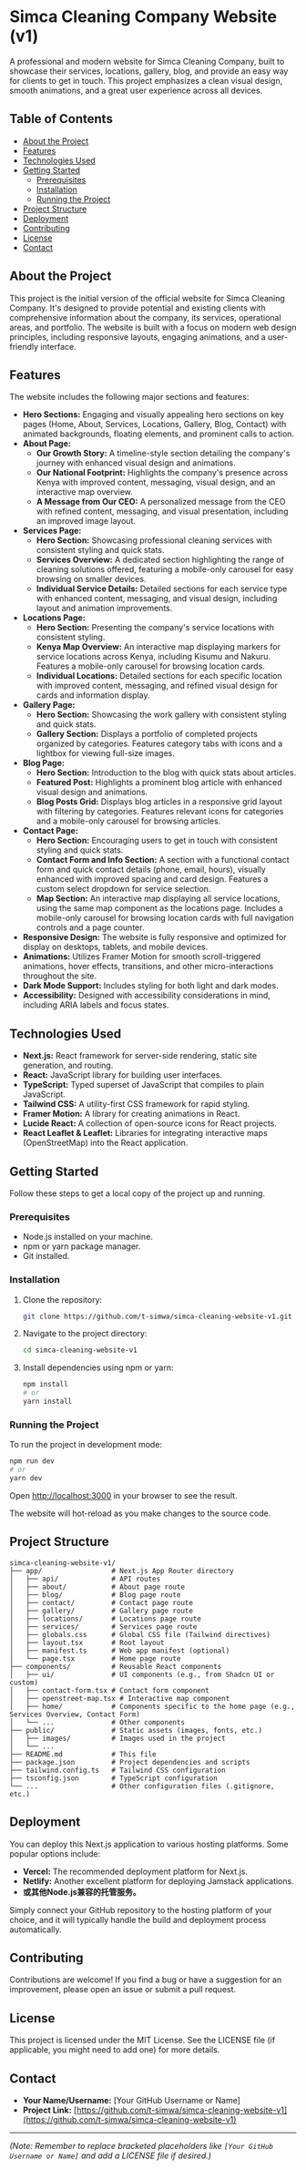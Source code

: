 # Simca Cleaning Company Website (v1)

A professional and modern website for Simca Cleaning Company, built to showcase their services, locations, gallery, blog, and provide an easy way for clients to get in touch. This project emphasizes a clean visual design, smooth animations, and a great user experience across all devices.

## Table of Contents

- [About the Project](#about-the-project)
- [Features](#features)
- [Technologies Used](#technologies-used)
- [Getting Started](#getting-started)
  - [Prerequisites](#prerequisites)
  - [Installation](#installation)
  - [Running the Project](#running-the-project)
- [Project Structure](#project-structure)
- [Deployment](#deployment)
- [Contributing](#contributing)
- [License](#license)
- [Contact](#contact)

## About the Project

This project is the initial version of the official website for Simca Cleaning Company. It's designed to provide potential and existing clients with comprehensive information about the company, its services, operational areas, and portfolio. The website is built with a focus on modern web design principles, including responsive layouts, engaging animations, and a user-friendly interface.

## Features

The website includes the following major sections and features:

*   **Hero Sections:** Engaging and visually appealing hero sections on key pages (Home, About, Services, Locations, Gallery, Blog, Contact) with animated backgrounds, floating elements, and prominent calls to action.
*   **About Page:**
    *   **Our Growth Story:** A timeline-style section detailing the company's journey with enhanced visual design and animations.
    *   **Our National Footprint:** Highlights the company's presence across Kenya with improved content, messaging, visual design, and an interactive map overview.
    *   **A Message from Our CEO:** A personalized message from the CEO with refined content, messaging, and visual presentation, including an improved image layout.
*   **Services Page:**
    *   **Hero Section:** Showcasing professional cleaning services with consistent styling and quick stats.
    *   **Services Overview:** A dedicated section highlighting the range of cleaning solutions offered, featuring a mobile-only carousel for easy browsing on smaller devices.
    *   **Individual Service Details:** Detailed sections for each service type with enhanced content, messaging, and visual design, including layout and animation improvements.
*   **Locations Page:**
    *   **Hero Section:** Presenting the company's service locations with consistent styling.
    *   **Kenya Map Overview:** An interactive map displaying markers for service locations across Kenya, including Kisumu and Nakuru. Features a mobile-only carousel for browsing location cards.
    *   **Individual Locations:** Detailed sections for each specific location with improved content, messaging, and refined visual design for cards and information display.
*   **Gallery Page:**
    *   **Hero Section:** Showcasing the work gallery with consistent styling and quick stats.
    *   **Gallery Section:** Displays a portfolio of completed projects organized by categories. Features category tabs with icons and a lightbox for viewing full-size images.
*   **Blog Page:**
    *   **Hero Section:** Introduction to the blog with quick stats about articles.
    *   **Featured Post:** Highlights a prominent blog article with enhanced visual design and animations.
    *   **Blog Posts Grid:** Displays blog articles in a responsive grid layout with filtering by categories. Features relevant icons for categories and a mobile-only carousel for browsing articles.
*   **Contact Page:**
    *   **Hero Section:** Encouraging users to get in touch with consistent styling and quick stats.
    *   **Contact Form and Info Section:** A section with a functional contact form and quick contact details (phone, email, hours), visually enhanced with improved spacing and card design. Features a custom select dropdown for service selection.
    *   **Map Section:** An interactive map displaying all service locations, using the same map component as the locations page. Includes a mobile-only carousel for browsing location cards with full navigation controls and a page counter.
*   **Responsive Design:** The website is fully responsive and optimized for display on desktops, tablets, and mobile devices.
*   **Animations:** Utilizes Framer Motion for smooth scroll-triggered animations, hover effects, transitions, and other micro-interactions throughout the site.
*   **Dark Mode Support:** Includes styling for both light and dark modes.
*   **Accessibility:** Designed with accessibility considerations in mind, including ARIA labels and focus states.

## Technologies Used

*   **Next.js:** React framework for server-side rendering, static site generation, and routing.
*   **React:** JavaScript library for building user interfaces.
*   **TypeScript:** Typed superset of JavaScript that compiles to plain JavaScript.
*   **Tailwind CSS:** A utility-first CSS framework for rapid styling.
*   **Framer Motion:** A library for creating animations in React.
*   **Lucide React:** A collection of open-source icons for React projects.
*   **React Leaflet & Leaflet:** Libraries for integrating interactive maps (OpenStreetMap) into the React application.

## Getting Started

Follow these steps to get a local copy of the project up and running.

### Prerequisites

*   Node.js installed on your machine.
*   npm or yarn package manager.
*   Git installed.

### Installation

1.  Clone the repository:
    ```bash
    git clone https://github.com/t-simwa/simca-cleaning-website-v1.git
    ```
2.  Navigate to the project directory:
    ```bash
    cd simca-cleaning-website-v1
    ```
3.  Install dependencies using npm or yarn:
    ```bash
    npm install
    # or
    yarn install
    ```

### Running the Project

To run the project in development mode:

```bash
npm run dev
# or
yarn dev
```

Open [http://localhost:3000](http://localhost:3000) in your browser to see the result.

The website will hot-reload as you make changes to the source code.

## Project Structure

```
simca-cleaning-website-v1/
├── app/                 # Next.js App Router directory
│   ├── api/             # API routes
│   ├── about/           # About page route
│   ├── blog/            # Blog page route
│   ├── contact/         # Contact page route
│   ├── gallery/         # Gallery page route
│   ├── locations/       # Locations page route
│   ├── services/        # Services page route
│   ├── globals.css      # Global CSS file (Tailwind directives)
│   ├── layout.tsx       # Root layout
│   ├── manifest.ts      # Web app manifest (optional)
│   └── page.tsx         # Home page route
├── components/          # Reusable React components
│   ├── ui/              # UI components (e.g., from Shadcn UI or custom)
│   ├── contact-form.tsx # Contact form component
│   ├── openstreet-map.tsx # Interactive map component
│   ├── home/            # Components specific to the home page (e.g., Services Overview, Contact Form)
│   └── ...              # Other components
├── public/              # Static assets (images, fonts, etc.)
│   ├── images/          # Images used in the project
│   └── ...
├── README.md            # This file
├── package.json         # Project dependencies and scripts
├── tailwind.config.ts   # Tailwind CSS configuration
├── tsconfig.json        # TypeScript configuration
└── ...                  # Other configuration files (.gitignore, etc.)
```

## Deployment

You can deploy this Next.js application to various hosting platforms. Some popular options include:

*   **Vercel:** The recommended deployment platform for Next.js.
*   **Netlify:** Another excellent platform for deploying Jamstack applications.
*   **或其他Node.js兼容的托管服务。**

Simply connect your GitHub repository to the hosting platform of your choice, and it will typically handle the build and deployment process automatically.

## Contributing

Contributions are welcome! If you find a bug or have a suggestion for an improvement, please open an issue or submit a pull request.

## License

This project is licensed under the MIT License. See the LICENSE file (if applicable, you might need to add one) for more details.

## Contact

*   **Your Name/Username:** [Your GitHub Username or Name]
*   **Project Link:** [https://github.com/t-simwa/simca-cleaning-website-v1](https://github.com/t-simwa/simca-cleaning-website-v1)

---

*(Note: Remember to replace bracketed placeholders like `[Your GitHub Username or Name]` and add a LICENSE file if desired.)* 